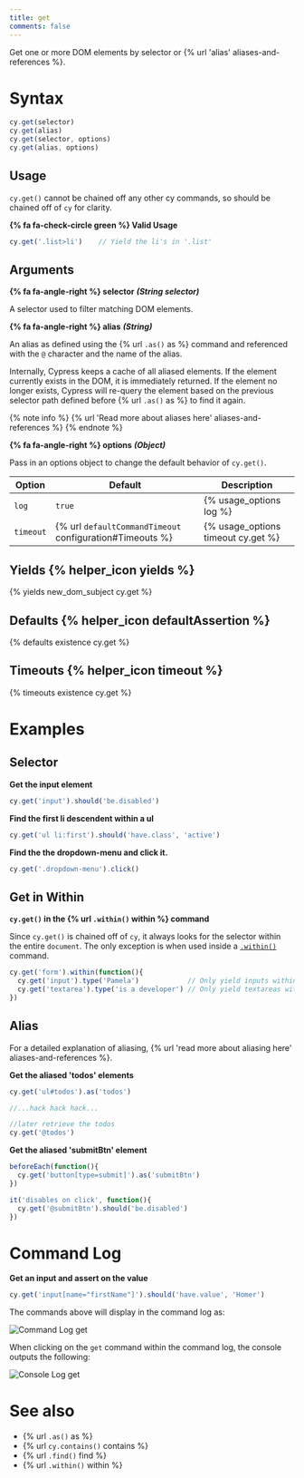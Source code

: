 ```yaml
---
title: get
comments: false
---
```


Get one or more DOM elements by selector or {% url 'alias' aliases-and-references %}.

# Syntax

```javascript
cy.get(selector)
cy.get(alias)
cy.get(selector, options)
cy.get(alias, options)
```

## Usage

`cy.get()` cannot be chained off any other cy commands, so should be chained off of `cy` for clarity.

**{% fa fa-check-circle green %} Valid Usage**

```javascript
cy.get('.list>li')    // Yield the li's in '.list'
```

## Arguments

**{% fa fa-angle-right %} selector** ***(String selector)***

A selector used to filter matching DOM elements.

**{% fa fa-angle-right %} alias** ***(String)***

An alias as defined using the {% url `.as()` as %} command and referenced with the `@` character and the name of the alias.

Internally, Cypress keeps a cache of all aliased elements.  If the element currently exists in the DOM, it is immediately returned.  If the element no longer exists, Cypress will re-query the element based on the previous selector path defined before {% url `.as()` as %} to find it again.

{% note info %}
{% url 'Read more about aliases here' aliases-and-references %}
{% endnote %}

**{% fa fa-angle-right %} options** ***(Object)***

Pass in an options object to change the default behavior of `cy.get()`.

Option | Default | Description
--- | --- | ---
`log` | `true` | {% usage_options log %}
`timeout` | {% url `defaultCommandTimeout` configuration#Timeouts %} | {% usage_options timeout cy.get %}

## Yields {% helper_icon yields %}

{% yields new_dom_subject cy.get %}

## Defaults {% helper_icon defaultAssertion %}

{% defaults existence cy.get %}

## Timeouts {% helper_icon timeout %}

{% timeouts existence cy.get %}

# Examples

## Selector

**Get the input element**

```javascript
cy.get('input').should('be.disabled')
```

**Find the first li descendent within a ul**

```javascript
cy.get('ul li:first').should('have.class', 'active')
```

**Find the the dropdown-menu and click it.**

```javascript
cy.get('.dropdown-menu').click()
```

## Get in Within

**`cy.get()` in the {% url `.within()` within %} command**

Since `cy.get()` is chained off of `cy`, it always looks for the selector within the entire `document`. The only exception is when used inside a [`.within()`]() command.

```javascript
cy.get('form').within(function(){
  cy.get('input').type('Pamela')            // Only yield inputs within form
  cy.get('textarea').type('is a developer') // Only yield textareas within form
})
```

## Alias

For a detailed explanation of aliasing, {% url 'read more about aliasing here' aliases-and-references %}.

**Get the aliased 'todos' elements**

```javascript
cy.get('ul#todos').as('todos')

//...hack hack hack...

//later retrieve the todos
cy.get('@todos')
```

**Get the aliased 'submitBtn' element**

```javascript
beforeEach(function(){
  cy.get('button[type=submit]').as('submitBtn')
})

it('disables on click', function(){
  cy.get('@submitBtn').should('be.disabled')
})
```

# Command Log

**Get an input and assert on the value**

```javascript
cy.get('input[name="firstName"]').should('have.value', 'Homer')
```

The commands above will display in the command log as:

![Command Log get](/img/api/get/get-element-and-make-an-assertion.png)

When clicking on the `get` command within the command log, the console outputs the following:

![Console Log get](/img/api/get/console-log-get-command-and-elements-found.png)

# See also

- {% url `.as()` as %}
- {% url `cy.contains()` contains %}
- {% url `.find()` find %}
- {% url `.within()` within %}
